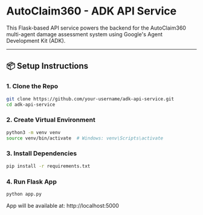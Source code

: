 # AutoClaim360 - ADK API Service

This Flask-based API service powers the backend for the AutoClaim360 multi-agent damage assessment system using Google's Agent Development Kit (ADK).

---

## 📦 Setup Instructions

### 1. Clone the Repo

```bash
git clone https://github.com/your-username/adk-api-service.git
cd adk-api-service
```

### 2. Create Virtual Environment
```bash
python3 -m venv venv
source venv/bin/activate  # Windows: venv\Scripts\activate
```

### 3. Install Dependencies
```bash
pip install -r requirements.txt
```

### 4. Run Flask App
```bash
python app.py
```


App will be available at: http://localhost:5000
